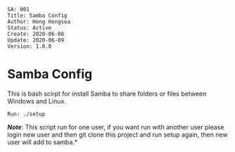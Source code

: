 ```
SA: 001
Title: Samba Config
Author: Heng Hongsea
Status: Active
Create: 2020-06-08
Update: 2020-06-09
Version: 1.0.0
```

# Samba Config

This is bash scirpt for install Samba to share folders or files between Windows and Linux.

```console
Run: ./setup
```
***Note***: This script run for one user, if you want run with another user please login new user and then git clone this project and run setup again, then new user will add to samba.*


